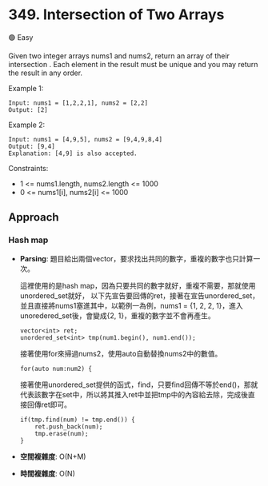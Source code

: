 # 349. Intersection of Two Arrays

🟢 Easy 

Given two integer arrays nums1 and nums2, return an array of their 
intersection
. Each element in the result must be unique and you may return the result in any order.

Example 1:
```
Input: nums1 = [1,2,2,1], nums2 = [2,2]
Output: [2]
```

Example 2:
```
Input: nums1 = [4,9,5], nums2 = [9,4,9,8,4]
Output: [9,4]
Explanation: [4,9] is also accepted.
```

Constraints:
- 1 <= nums1.length, nums2.length <= 1000
- 0 <= nums1[i], nums2[i] <= 1000

## Approach
### Hash map
- **Parsing**: 
    題目給出兩個vector，要求找出共同的數字，重複的數字也只計算一次。

    這裡使用的是hash map，因為只要共同的數字就好，重複不需要，那就使用unordered_set就好，
    以下先宣告要回傳的ret，接著在宣告unordered_set，並且直接將nums1塞進其中，以範例一為例，nums1 = {1, 2, 2, 1}，進入unoredered_set後，會變成{2, 1}，重複的數字並不會再產生。
    ```
    vector<int> ret;
    unordered_set<int> tmp(num1.begin(), num1.end());
    ```
    接著使用for來掃過nums2，使用auto自動替換nums2中的數值。
    ```
    for(auto num:num2) {
    ```
    接著使用unordered_set提供的函式，find，只要find回傳不等於end()，那就代表該數字在set中，所以將其推入ret中並把tmp中的內容給去除，完成後直接回傳ret即可。
    ```
    if(tmp.find(num) != tmp.end()) {
        ret.push_back(num);
        tmp.erase(num);
    }
    ```
- **空間複雜度**: O(N+M)
- **時間複雜度**: O(N)
